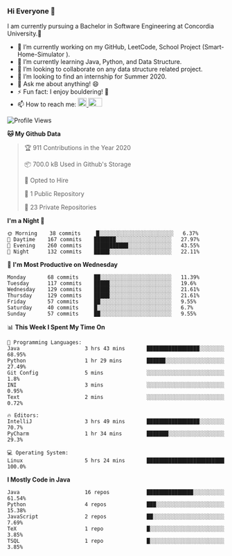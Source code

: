 ### Hi Everyone 👋
I am currently pursuing a Bachelor in Software Engineering at Concordia University.🏫

- 🔭 I’m currently working on my GitHub, LeetCode, School Project (Smart-Home-Simulator ).
- 🌱 I’m currently learning Java, Python, and Data Structure.
- 👯 I’m looking to collaborate on any data structure related project.
- 🤔 I’m looking to find an internship for Summer 2020.
- 💬 Ask me about anything! 😄
- ⚡ Fun fact: I enjoy bouldering! 🧗‍
- 📫 How to reach me: <a href="https://www.linkedin.com/in/siu-tong-ye/" target="_blank"> <img width="20px" width="32" src="https://cdn.jsdelivr.net/npm/simple-icons@v3/icons/linkedin.svg" /> </a> <a href="mailto:SiuTongYe@gmail.com" target="_blank"> <img height="20" width="32" src="https://cdn.jsdelivr.net/npm/simple-icons@v3/icons/gmail.svg" /> </a>

<!--START_SECTION:waka-->
![Profile Views](http://img.shields.io/badge/Profile%20Views-3-blue)

**🐱 My Github Data** 

> 🏆 911 Contributions in the Year 2020
 > 
> 📦 700.0 kB Used in Github's Storage 
 > 
> 💼 Opted to Hire
 > 
> 📜 1 Public Repository 
 > 
> 🔑 23 Private Repositories  
 > 
**I'm a Night 🦉** 

```text
🌞 Morning    38 commits     █░░░░░░░░░░░░░░░░░░░░░░░░   6.37% 
🌆 Daytime    167 commits    ███████░░░░░░░░░░░░░░░░░░   27.97% 
🌃 Evening    260 commits    ███████████░░░░░░░░░░░░░░   43.55% 
🌙 Night      132 commits    █████░░░░░░░░░░░░░░░░░░░░   22.11%

```
📅 **I'm Most Productive on Wednesday** 

```text
Monday       68 commits     ██░░░░░░░░░░░░░░░░░░░░░░░   11.39% 
Tuesday      117 commits    █████░░░░░░░░░░░░░░░░░░░░   19.6% 
Wednesday    129 commits    █████░░░░░░░░░░░░░░░░░░░░   21.61% 
Thursday     129 commits    █████░░░░░░░░░░░░░░░░░░░░   21.61% 
Friday       57 commits     ██░░░░░░░░░░░░░░░░░░░░░░░   9.55% 
Saturday     40 commits     █░░░░░░░░░░░░░░░░░░░░░░░░   6.7% 
Sunday       57 commits     ██░░░░░░░░░░░░░░░░░░░░░░░   9.55%

```


📊 **This Week I Spent My Time On** 

```text
💬 Programming Languages: 
Java                     3 hrs 43 mins       █████████████████░░░░░░░░   68.95% 
Python                   1 hr 29 mins        ██████░░░░░░░░░░░░░░░░░░░   27.49% 
Git Config               5 mins              ░░░░░░░░░░░░░░░░░░░░░░░░░   1.8% 
INI                      3 mins              ░░░░░░░░░░░░░░░░░░░░░░░░░   0.95% 
Text                     2 mins              ░░░░░░░░░░░░░░░░░░░░░░░░░   0.72%

🔥 Editors: 
IntelliJ                 3 hrs 49 mins       █████████████████░░░░░░░░   70.7% 
PyCharm                  1 hr 34 mins        ███████░░░░░░░░░░░░░░░░░░   29.3%

💻 Operating System: 
Linux                    5 hrs 24 mins       █████████████████████████   100.0%

```

**I Mostly Code in Java** 

```text
Java                     16 repos            ███████████████░░░░░░░░░░   61.54% 
Python                   4 repos             ███░░░░░░░░░░░░░░░░░░░░░░   15.38% 
JavaScript               2 repos             ██░░░░░░░░░░░░░░░░░░░░░░░   7.69% 
TeX                      1 repo              █░░░░░░░░░░░░░░░░░░░░░░░░   3.85% 
TSQL                     1 repo              █░░░░░░░░░░░░░░░░░░░░░░░░   3.85%

```



<!--END_SECTION:waka-->
